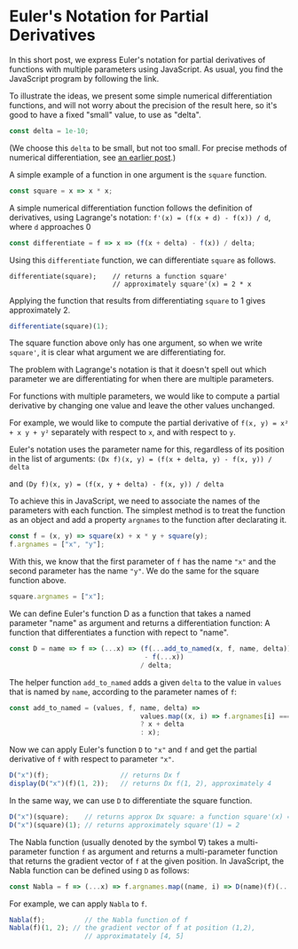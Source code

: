 # Euler's Notation for Partial Derivatives

In this short post, we express Euler's notation for partial derivatives
of functions with multiple parameters using JavaScript. As usual, you find the
JavaScript program by following the link.

To illustrate the ideas, we present some simple numerical differentiation functions,
and will not worry about the precision
of the result here, so it's good to have a fixed "small" value, to use as "delta".
```js
const delta = 1e-10;
```
(We choose this `delta` to be small, but not too small. For precise methods
of numerical differentiation, see [an earlier post](https://martin-henz.github.io/martin-henz/2022/02/13/abstraction-in-numerical-methods.html).)

A simple example of a function in one argument is the  `square` function.
```js
const square = x => x * x;
```
A simple numerical differentiation function 
follows the definition of derivatives, using Lagrange's notation:
`f'(x) = (f(x + d) - f(x)) / d`, where `d` approaches 0
```js
const differentiate = f => x => (f(x + delta) - f(x)) / delta;
```
Using this `differentiate` function, we can differentiate `square` as follows.
```
differentiate(square);    // returns a function square'
                          // approximately square'(x) = 2 * x
```
Applying the function that results from differentiating `square` to 1
gives approximately 2.
```js
differentiate(square)(1);
```
The square function above only has one argument, so when
we write `square'`, it is clear what argument we are 
differentiating for.

The problem with Lagrange's notation is that it doesn't
spell out which parameter we are differentiating for 
when there are multiple parameters.

For functions with multiple parameters, we would like
to compute a partial derivative by changing one value
and leave the other values unchanged.

For example, we would like to compute the partial 
derivative of
`f(x, y) = x² + x y + y²`
separately with respect to `x`, and with respect to `y`.

Euler's notation uses the parameter name for this, 
regardless of its position in the list of arguments:
`(Dx f)(x, y) = (f(x + delta, y) - f(x, y)) / delta`

and
`(Dy f)(x, y) = (f(x, y + delta) - f(x, y)) / delta`
    
To achieve this in JavaScript, we need to associate the
names of the parameters with each function. The simplest
method is to treat the function as an object and add
a property `argnames` to the function after declarating it.
```js
const f = (x, y) => square(x) + x * y + square(y);
f.argnames = ["x", "y"]; 
```
With this, we know that the first parameter of `f`
has the name `"x"` and the second parameter has
the name `"y"`. We do the same for the square function
above.
```js
square.argnames = ["x"];
```
We can define Euler's function D as a function
that takes a named parameter "name" as argument and
returns a differentiation function: A function
that differentiates a function with repect to "name".
```js
const D = name => f => (...x) => (f(...add_to_named(x, f, name, delta)) 
                                  - f(...x)) 
                                 / delta;
```
The helper function `add_to_named` adds a given `delta` to the value in
`values` that is named by `name`, according to the
parameter names of `f`:
```js
const add_to_named = (values, f, name, delta) =>
                                 values.map((x, i) => f.argnames[i] === name
                                 ? x + delta
                                 : x);
```
Now we can apply Euler's function `D` to `"x"` and `f` and get
the partial derivative of `f` with respect to parameter `"x"`.
```js
D("x")(f);                  // returns Dx f
display(D("x")(f)(1, 2));   // returns Dx f(1, 2), approximately 4
```
In the same way, we can use `D` to differentiate the square function.
```js
D("x")(square);    // returns approx Dx square: a function square'(x) = 2 * x
D("x")(square)(1); // returns approximately square'(1) = 2
```
The Nabla function (usually denoted by the symbol ∇) takes a
multi-parameter function `f` as argument
and returns a multi-parameter function that returns the gradient
vector of `f` at the given position. In JavaScript, the Nabla function
can be defined using `D` as follows:
```js
const Nabla = f => (...x) => f.argnames.map((name, i) => D(name)(f)(...x));
```
For example, we can apply `Nabla` to `f`.
```js
Nabla(f);          // the Nabla function of f
Nabla(f)(1, 2); // the gradient vector of f at position (1,2),
                   // approximatately [4, 5]
```

